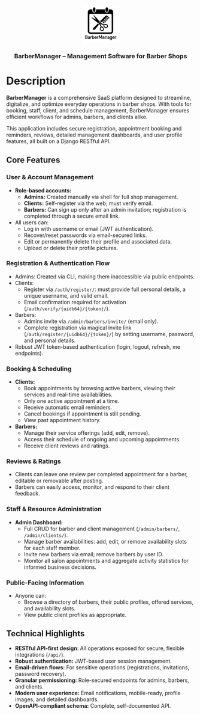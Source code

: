 <div align="center">
  <img src="../frontend/assets/images/logo.png" height="100px" alt="BarberManager Logo"/>
  <h3>BarberManager – Management Software for Barber Shops</h3>
</div>

# Description

**BarberManager** is a comprehensive SaaS platform designed to streamline, digitalize, and optimize everyday operations in barber shops. With tools for booking, staff, client, and schedule management, BarberManager ensures efficient workflows for admins, barbers, and clients alike.

This application includes secure registration, appointment booking and reminders, reviews, detailed management dashboards, and user profile features, all built on a Django RESTful API.

## Core Features

### User & Account Management
- **Role-based accounts:**  
  - **Admins:** Created manually via shell for full shop management.
  - **Clients:** Self-register via the web; must verify email.
  - **Barbers:** Can sign up only after an admin invitation; registration is completed through a secure email link.
- All users can:
  - Log in with username or email (JWT authentication).
  - Recover/reset passwords via email-secured links.
  - Edit or permanently delete their profile and associated data.
  - Upload or delete their profile pictures.

### Registration & Authentication Flow
- Admins: Created via CLI, making them inaccessible via public endpoints.
- Clients:  
  - Register via `/auth/register/`: must provide full personal details, a unique username, and valid email.
  - Email confirmation required for activation (`/auth/verify/{uidb64}/{token}/`).
- Barbers:
  - Admins invite via `/admin/barbers/invite/` (email only).
  - Complete registration via magical invite link (`/auth/register/{uidb64}/{token}/`) by setting username, password, and personal details.
- Robust JWT token-based authentication (login, logout, refresh, me endpoints).

### Booking & Scheduling
- **Clients:**
  - Book appointments by browsing active barbers, viewing their services and real-time availabilities.
  - Only one active appointment at a time.
  - Receive automatic email reminders.
  - Cancel bookings if appointment is still pending.
  - View past appointment history.
- **Barbers:**
  - Manage their service offerings (add, edit, remove).
  - Access their schedule of ongoing and upcoming appointments.
  - Receive client reviews and ratings.

### Reviews & Ratings
- Clients can leave one review per completed appointment for a barber, editable or removable after posting.
- Barbers can easily access, monitor, and respond to their client feedback.

### Staff & Resource Administration
- **Admin Dashboard:**
  - Full CRUD for barber and client management (`/admin/barbers/`, `/admin/clients/`).
  - Manage barber availabilities: add, edit, or remove availability slots for each staff member.
  - Invite new barbers via email; remove barbers by user ID.
  - Monitor all salon appointments and aggregate activity statistics for informed business decisions.

### Public-Facing Information
- Anyone can:
  - Browse a directory of barbers, their public profiles, offered services, and availability slots.
  - View public client profiles as appropriate.

## Technical Highlights
- **RESTful API-first design**: All operations exposed for secure, flexible integrations (`/api/`).
- **Robust authentication:** JWT-based user session management.
- **Email-driven flows:** For sensitive operations (registrations, invitations, password recovery).
- **Granular permissioning:** Role-secured endpoints for admins, barbers, and clients.
- **Modern user experience:** Email notifications, mobile-ready, profile images, and detailed dashboards.
- **OpenAPI-compliant schema:** Complete, self-documented API.
